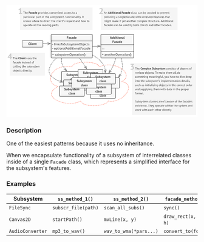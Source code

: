 <div align="center"> 

![diagram](diagram.png) </div>

### Description
One of the easiest patterns because it uses no inheritance.

When we encapsulate functionality of a subsystem of interrelated classes inside of a single `Facade` class, which represents a simplified interface for the subsystem's features.

### Examples

| Subsystem        | `ss_method_1()`     | `ss_method_2()`        | `facade_method_1()`     |
| ---------------- | ------------------- | ---------------------- | ----------------------- |
| `FileSync`       | `subscr_file(path)` | `scan_all_subs()`      | `sync()`                |
| `Canvas2D`       | `startPath()`       | `mvLine(x, y)`         | `draw_rect(x, y, w, h)` |
| `AudioConverter` | `mp3_to_wav()`      | `wav_to_wma(*pars...)` | `convert_to(format)`    |
